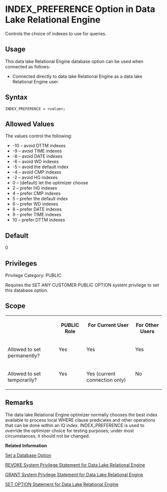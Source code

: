 <!-- loioa639a2ea84f210158f97a4db85d3cf54 -->

# INDEX\_PREFERENCE Option in Data Lake Relational Engine

Controls the choice of indexes to use for queries.



<a name="loioa639a2ea84f210158f97a4db85d3cf54__section_d3p_24q_znb"/>

## Usage

This data lake Relational Engine database option can be used when connected as follows:

-   Connected directly to data lake Relational Engine as a data lake Relational Engine user.



<a name="loioa639a2ea84f210158f97a4db85d3cf54__section_zx3_g24_hrb"/>

## Syntax

```
INDEX_PREFERENCE = <value>;
```



<a name="loioa639a2ea84f210158f97a4db85d3cf54__iq_refso_620"/>

## Allowed Values

The values control the following:

-   \-10 – avoid DTTM indexes
-   \-9 – avoid TIME indexes
-   \-8 – avoid DATE indexes
-   \-6 – avoid WD indexes
-   \-5 – avoid the default index
-   \-4 – avoid CMP indexes
-   \-2 – avoid HG indexes
-   0 – \(default\) let the optimizer choose
-   2 – prefer HG indexes
-   4 – prefer CMP indexes
-   5 – prefer the default index
-   6 – prefer WD indexes
-   8 – prefer DATE indexes
-   9 – prefer TIME indexes
-   10 – prefer DTTM indexes



<a name="loioa639a2ea84f210158f97a4db85d3cf54__iq_refso_621"/>

## Default

0



<a name="loioa639a2ea84f210158f97a4db85d3cf54__section_k3c_gxb_3qb"/>

## Privileges

Privilege Category: PUBLIC

Requires the SET ANY CUSTOMER PUBLIC OPTION system privilege to set this database option.



<a name="loioa639a2ea84f210158f97a4db85d3cf54__iq_refso_622"/>

## Scope


<table>
<tr>
<th valign="top">

 

</th>
<th valign="top">

PUBLIC Role

</th>
<th valign="top">

For Current User

</th>
<th valign="top">

For Other Users

</th>
</tr>
<tr>
<td valign="top">

Allowed to set permanently?

</td>
<td valign="top">

Yes

</td>
<td valign="top">

Yes

</td>
<td valign="top">

Yes

</td>
</tr>
<tr>
<td valign="top">

Allowed to set temporarily?

</td>
<td valign="top">

Yes

</td>
<td valign="top">

Yes \(current connection only\)

</td>
<td valign="top">

No

</td>
</tr>
</table>



<a name="loioa639a2ea84f210158f97a4db85d3cf54__iq_refso_623"/>

## Remarks

The data lake Relational Engine optimizer normally chooses the best index available to process local WHERE clause predicates and other operations that can be done within an IQ index. INDEX\_PREFERENCE is used to override the optimizer choice for testing purposes; under most circumstances, it should not be changed.

**Related Information**  


[Set a Database Option](set-a-database-option-0dcb893.md "You set options with the SET OPTION statement.")

[REVOKE System Privilege Statement for Data Lake Relational Engine](../080-sql-statements/revoke-system-privilege-statement-for-data-lake-relational-engine-a3eadda.md "Removes specific system privileges from specific users and the right to administer the privilege.")

[GRANT System Privilege Statement for Data Lake Relational Engine](../080-sql-statements/grant-system-privilege-statement-for-data-lake-relational-engine-a3dfcb0.md "Grants specific system privileges to users or roles, with or without administrative rights.")

[SET OPTION Statement for Data Lake Relational Engine](../080-sql-statements/set-option-statement-for-data-lake-relational-engine-a625da7.md "Changes options that affect the behavior of the database and its compatibility with Transact-SQL. Setting the value of an option can change the behavior for all users or an individual user, in either a temporary or permanent scope.")

